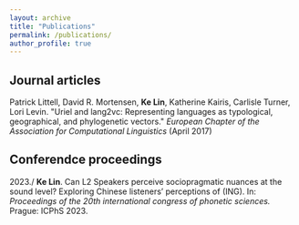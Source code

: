 ```yaml
---
layout: archive
title: "Publications"
permalink: /publications/
author_profile: true
---
```


## Journal articles

Patrick Littell, David R. Mortensen, **Ke Lin**, Katherine Kairis, Carlisle Turner, Lori Levin. "Uriel and lang2vc: Representing languages as typological, geographical, and phylogenetic vectors." *European Chapter of the Association for Computational Linguistics* (April 2017)


## Conferendce proceedings 

2023./ **Ke Lin**. Can L2 Speakers perceive sociopragmatic nuances at the sound level? Exploring Chinese listeners’ perceptions of (ING). In: *Proceedings of the 20th international congress of phonetic sciences.* Prague: ICPhS 2023.

